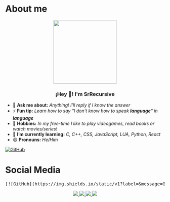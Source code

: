 <!--About me START-->

<h1>About me</h1>
<p align = "center">
   <img align = "center" width="200" src = "https://avatars.githubusercontent.com/u/96599624?v=4" />
   <h3 align = "center">¡Hey 👋! I'm SrRecursive </h3>

- 💬 **Ask me about:** _Anything! I'll reply if I know the answer_
- ⚡ **Fun tip:** _Learn how to say "I don't know how to speak **language**" in **language**_
- 🚀 **Hobbies:** _In my free-time I like to play videogames, read books or watch movies/series!_
- 🌱 **I’m currently learning:** _C, C++, CSS, JavaScript, LUA, Python, React_
- 😄 **Pronouns:** _He/Him_
</p>

<!--About me END-->
[![GitHub](https://img.shields.io/static/v1?label=&message=GitHub&color=171515&logo=github&logoColor=white&style=for-the-badge)](https://github.com/SrRecursive)

<!--Social Media START-->

<h1>Social Media</h1>
<pre>[![GitHub](https://img.shields.io/static/v1?label=&message=GitHub&color=171515&logo=github&logoColor=white&style=for-the-badge)](https://github.com/SrRecursive)</pre>
<p align = "center">

   <a href = "https://github.com/SrRecursive">
      <img src = "https://img.shields.io/static/v1?label=&message=GitHub&color=171515&logo=github&logoColor=white&style=for-the-badge">
   </a>
   <a href = "https://instagram.com/lmnot2blue7">
      <img src = "https://img.shields.io/static/v1?label=&message=Instagram&color=FF69B4&logo=instagram&logoColor=red&style=for-the-badge">
   </a>
   <a href = "https://www.linkedin.com/in/rojohn-ibana">
      <img src = "https://img.shields.io/static/v1?label=&message=LinkedIn&color=0e76a8&logo=linkedin&logoColor=white&style=for-the-badge">
   </a>
   <a href = "https://twitter.com/SrRecursive">
      <img src = "https://img.shields.io/static/v1?label=&message=Twitter&color=1DA1F2&logo=twitter&logoColor=white&style=for-the-badge">
   </a>
</p>
 
 <!--Social Media END-->
 
